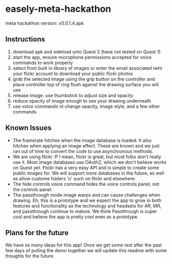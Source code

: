 # easely-meta-hackathon
meta hackathon version: v0.0.1.4.apk

## Instructions
1. download apk and sideload unto Quest 2 (have not tested on Quest 1)
2. start the app, ensure microphone permissions accepted for voice commands to work properly
3. select from built in library of images or enter the email associated iwht your flickr account to download your public flickr photos
4. grab the selected image using the grip button on the controller and place controller top of ring flush against the drawing surface you will use
5. release image. use thumbstick to adjust size and opacity
6. reduce opacity of image enough to see your drawing underneath
7. use voice commands ot change opacity, image style, and a few other commands

## Known Issues
* The framerate hitches when the image database is loaded. It also hitches when applying an image effect. These are known and we just ran out of time to convert the code to use asynchronous methods.
* We are using flickr :P I mean, flickr is great, but most folks don't really use it. Most image databases use OAuth2, which we don't believe works on Quest yet. Flickr has a very easy API and is simple to create some public images for. We will support more databases in the future, as well as allow custome folders 'n' such on flickr and elsewhere.
* The hide controls voice command hides the voice controls panel, not the controls panel.
* The passthrough mode image warps and can cause challenges when drawing. Eh, this is a prototype and we expect the app to grow in both features and functionality as the technology and headsets for AR, MR, and passthrough continue to mature. We think Passthrough is super cool and believe the app is pretty cool even as a prototype.

## Plans for the future
We have so many ideas for this app! Once we get some rest after the past few days of pulling the demo together we will update this readme with some thoughts for the future.
